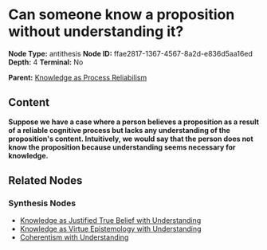 # Can someone know a proposition without understanding it?

**Node Type:** antithesis
**Node ID:** ffae2817-1367-4567-8a2d-e836d5aa16ed
**Depth:** 4
**Terminal:** No

**Parent:** [Knowledge as Process Reliabilism](knowledge-as-process-reliabilism-synthesis-85beaa94-5271-4ac5-82e2-8d29f5dec194.md)

## Content

**Suppose we have a case where a person believes a proposition as a result of a reliable cognitive process but lacks any understanding of the proposition's content. Intuitively, we would say that the person does not know the proposition because understanding seems necessary for knowledge.**

## Related Nodes

### Synthesis Nodes

- [Knowledge as Justified True Belief with Understanding](knowledge-as-justified-true-belief-with-understanding-synthesis-53df7202-8f9c-4966-a618-2c3d497e1d02.md)
- [Knowledge as Virtue Epistemology with Understanding](knowledge-as-virtue-epistemology-with-understanding-synthesis-8b00dbb0-0f8a-442f-8dbc-2f333cb333a4.md)
- [Coherentism with Understanding](coherentism-with-understanding-synthesis-3a4f0fe4-d7be-4d5c-bce6-edbb45659ec9.md)
